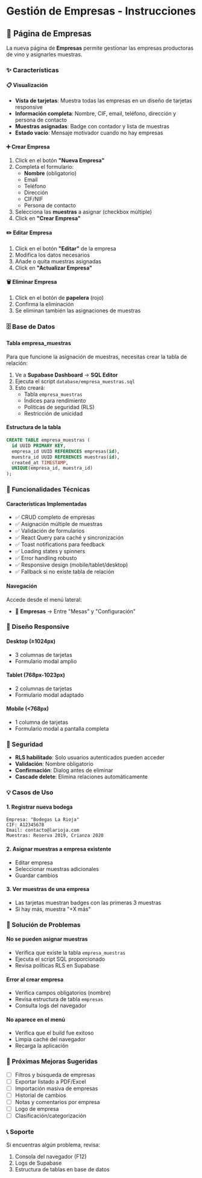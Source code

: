 # Gestión de Empresas - Instrucciones

## 🏢 Página de Empresas

La nueva página de **Empresas** permite gestionar las empresas productoras de vino y asignarles muestras.

### ✨ Características

#### 📋 Visualización
- **Vista de tarjetas**: Muestra todas las empresas en un diseño de tarjetas responsive
- **Información completa**: Nombre, CIF, email, teléfono, dirección y persona de contacto
- **Muestras asignadas**: Badge con contador y lista de muestras
- **Estado vacío**: Mensaje motivador cuando no hay empresas

#### ➕ Crear Empresa
1. Click en el botón **"Nueva Empresa"**
2. Completa el formulario:
   - **Nombre** (obligatorio)
   - Email
   - Teléfono
   - Dirección
   - CIF/NIF
   - Persona de contacto
3. Selecciona las **muestras** a asignar (checkbox múltiple)
4. Click en **"Crear Empresa"**

#### ✏️ Editar Empresa
1. Click en el botón **"Editar"** de la empresa
2. Modifica los datos necesarios
3. Añade o quita muestras asignadas
4. Click en **"Actualizar Empresa"**

#### 🗑️ Eliminar Empresa
1. Click en el botón de **papelera** (rojo)
2. Confirma la eliminación
3. Se eliminan también las asignaciones de muestras

### 🗄️ Base de Datos

#### Tabla empresa_muestras
Para que funcione la asignación de muestras, necesitas crear la tabla de relación:

1. Ve a **Supabase Dashboard** → **SQL Editor**
2. Ejecuta el script `database/empresa_muestras.sql`
3. Esto creará:
   - Tabla `empresa_muestras`
   - Índices para rendimiento
   - Políticas de seguridad (RLS)
   - Restricción de unicidad

#### Estructura de la tabla

```sql
CREATE TABLE empresa_muestras (
  id UUID PRIMARY KEY,
  empresa_id UUID REFERENCES empresas(id),
  muestra_id UUID REFERENCES muestras(id),
  created_at TIMESTAMP,
  UNIQUE(empresa_id, muestra_id)
);
```

### 🎯 Funcionalidades Técnicas

#### Características Implementadas
- ✅ CRUD completo de empresas
- ✅ Asignación múltiple de muestras
- ✅ Validación de formularios
- ✅ React Query para caché y sincronización
- ✅ Toast notifications para feedback
- ✅ Loading states y spinners
- ✅ Error handling robusto
- ✅ Responsive design (mobile/tablet/desktop)
- ✅ Fallback si no existe tabla de relación

#### Navegación
Accede desde el menú lateral:
- 🏢 **Empresas** → Entre "Mesas" y "Configuración"

### 📱 Diseño Responsive

#### Desktop (≥1024px)
- 3 columnas de tarjetas
- Formulario modal amplio

#### Tablet (768px-1023px)
- 2 columnas de tarjetas
- Formulario modal adaptado

#### Mobile (<768px)
- 1 columna de tarjetas
- Formulario modal a pantalla completa

### 🔐 Seguridad

- **RLS habilitado**: Solo usuarios autenticados pueden acceder
- **Validación**: Nombre obligatorio
- **Confirmación**: Dialog antes de eliminar
- **Cascade delete**: Elimina relaciones automáticamente

### 💡 Casos de Uso

#### 1. Registrar nueva bodega
```
Empresa: "Bodegas La Rioja"
CIF: A12345678
Email: contacto@larioja.com
Muestras: Reserva 2019, Crianza 2020
```

#### 2. Asignar muestras a empresa existente
- Editar empresa
- Seleccionar muestras adicionales
- Guardar cambios

#### 3. Ver muestras de una empresa
- Las tarjetas muestran badges con las primeras 3 muestras
- Si hay más, muestra "+X más"

### 🐛 Solución de Problemas

#### No se pueden asignar muestras
- Verifica que existe la tabla `empresa_muestras`
- Ejecuta el script SQL proporcionado
- Revisa políticas RLS en Supabase

#### Error al crear empresa
- Verifica campos obligatorios (nombre)
- Revisa estructura de tabla `empresas`
- Consulta logs del navegador

#### No aparece en el menú
- Verifica que el build fue exitoso
- Limpia caché del navegador
- Recarga la aplicación

### 🚀 Próximas Mejoras Sugeridas

- [ ] Filtros y búsqueda de empresas
- [ ] Exportar listado a PDF/Excel
- [ ] Importación masiva de empresas
- [ ] Historial de cambios
- [ ] Notas y comentarios por empresa
- [ ] Logo de empresa
- [ ] Clasificación/categorización

### 📞 Soporte

Si encuentras algún problema, revisa:
1. Consola del navegador (F12)
2. Logs de Supabase
3. Estructura de tablas en base de datos
